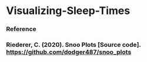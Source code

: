 # Visualizing-Sleep-Times

### Reference
### Riederer, C. (2020). Snoo Plots [Source code]. https://github.com/dodger487/snoo_plots
